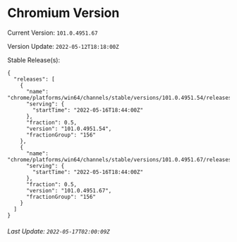 # Chromium Version

Current Version: `101.0.4951.67`

Version Update: `2022-05-12T18:18:00Z`

Stable Release(s):
```
{
  "releases": [
    {
      "name": "chrome/platforms/win64/channels/stable/versions/101.0.4951.54/releases/1652726640",
      "serving": {
        "startTime": "2022-05-16T18:44:00Z"
      },
      "fraction": 0.5,
      "version": "101.0.4951.54",
      "fractionGroup": "156"
    },
    {
      "name": "chrome/platforms/win64/channels/stable/versions/101.0.4951.67/releases/1652726640",
      "serving": {
        "startTime": "2022-05-16T18:44:00Z"
      },
      "fraction": 0.5,
      "version": "101.0.4951.67",
      "fractionGroup": "156"
    }
  ]
}
```

###### Last Update: `2022-05-17T02:00:09Z`
